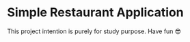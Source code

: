 # Simple Restaurant Application

This project intention is purely for study purpose. Have fun :sunglasses: